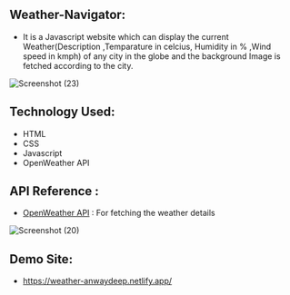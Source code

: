 ## Weather-Navigator:
- It is a Javascript website which can display the current Weather(Description ,Temparature in celcius, Humidity in % ,Wind speed in kmph) of any city in the globe and the background Image is fetched according to the city.

![Screenshot (23)](https://user-images.githubusercontent.com/81034448/124375726-4935e600-dcc1-11eb-811e-aa18c8ce1fc2.png)

## Technology Used:

- HTML
- CSS
- Javascript
- OpenWeather API

## API Reference :

- [OpenWeather API](https://openweathermap.org/api) : For fetching the weather details

![Screenshot (20)](https://user-images.githubusercontent.com/81034448/124375997-72a34180-dcc2-11eb-892a-d5a4910e58f9.png)

## Demo Site:
- https://weather-anwaydeep.netlify.app/




